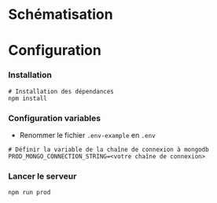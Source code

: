 # Schématisation

# Configuration 

### Installation
```
# Installation des dépendances
npm install
```

### Configuration variables
* Renommer le fichier `.env-example` en `.env`

```
# Définir la variable de la chaîne de connexion à mongodb
PROD_MONGO_CONNECTION_STRING=<votre chaîne de connexion>
```

### Lancer le serveur
```
npm run prod
```
